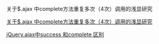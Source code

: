 关于$.ajax 中complete方法重复多次（4次）调用的浅显研究


[关于$.ajax 中complete方法重复多次（4次）调用的浅显研究](https://blog.csdn.net/bokestudy/article/details/79425772)


[jQuery.ajax中success 和complete 区别](https://blog.csdn.net/zhbitxhd/article/details/9946799)